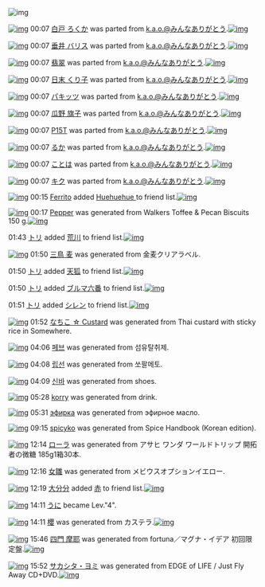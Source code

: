 ![img](http://gdrive-cdn.herokuapp.com/537b65a5bc09f0000721dda7/512px-barcode.png)

[![img](http://www.deviantsart.com/16dmjji.png)](http://www.barcodekanojo.com/kanojo/2114511/%E7%99%BD%E6%88%B8%20%E3%82%8D%E3%81%8F%E3%81%8B) 00:07 [白戸 ろくか](http://www.barcodekanojo.com/kanojo/2114511/%E7%99%BD%E6%88%B8%20%E3%82%8D%E3%81%8F%E3%81%8B) was parted from [k.a.o.@みんなありがとう](http://www.barcodekanojo.com/kanojo/2114511/%E7%99%BD%E6%88%B8%20%E3%82%8D%E3%81%8F%E3%81%8B).[![img](http://www.deviantsart.com/1ne7497.jpeg)](http://www.barcodekanojo.com/user/30944/k.a.o.%40%E3%81%BF%E3%82%93%E3%81%AA%E3%81%82%E3%82%8A%E3%81%8C%E3%81%A8%E3%81%86) 

[![img](http://www.deviantsart.com/h4g6qp.png)](http://www.barcodekanojo.com/kanojo/2249071/%E5%9E%82%E4%BA%95%20%E3%83%90%E3%83%AA%E3%82%B9) 00:07 [垂井 バリス](http://www.barcodekanojo.com/kanojo/2249071/%E5%9E%82%E4%BA%95%20%E3%83%90%E3%83%AA%E3%82%B9) was parted from [k.a.o.@みんなありがとう](http://www.barcodekanojo.com/kanojo/2249071/%E5%9E%82%E4%BA%95%20%E3%83%90%E3%83%AA%E3%82%B9).[![img](http://www.deviantsart.com/1ne7497.jpeg)](http://www.barcodekanojo.com/user/30944/k.a.o.%40%E3%81%BF%E3%82%93%E3%81%AA%E3%81%82%E3%82%8A%E3%81%8C%E3%81%A8%E3%81%86) 

[![img](http://www.deviantsart.com/1edvsc6.png)](http://www.barcodekanojo.com/kanojo/2194448/%E7%BF%A1%E7%BF%A0) 00:07 [翡翠](http://www.barcodekanojo.com/kanojo/2194448/%E7%BF%A1%E7%BF%A0) was parted from [k.a.o.@みんなありがとう](http://www.barcodekanojo.com/kanojo/2194448/%E7%BF%A1%E7%BF%A0).[![img](http://www.deviantsart.com/1ne7497.jpeg)](http://www.barcodekanojo.com/user/30944/k.a.o.%40%E3%81%BF%E3%82%93%E3%81%AA%E3%81%82%E3%82%8A%E3%81%8C%E3%81%A8%E3%81%86) 

[![img](http://www.deviantsart.com/1fh77c6.png)](http://www.barcodekanojo.com/kanojo/1888757/%E6%97%A5%E6%9C%AB%20%E3%81%8F%E3%82%8A%E5%AD%90) 00:07 [日末 くり子](http://www.barcodekanojo.com/kanojo/1888757/%E6%97%A5%E6%9C%AB%20%E3%81%8F%E3%82%8A%E5%AD%90) was parted from [k.a.o.@みんなありがとう](http://www.barcodekanojo.com/kanojo/1888757/%E6%97%A5%E6%9C%AB%20%E3%81%8F%E3%82%8A%E5%AD%90).[![img](http://www.deviantsart.com/1ne7497.jpeg)](http://www.barcodekanojo.com/user/30944/k.a.o.%40%E3%81%BF%E3%82%93%E3%81%AA%E3%81%82%E3%82%8A%E3%81%8C%E3%81%A8%E3%81%86) 

[![img](http://www.deviantsart.com/9vg7mp.png)](http://www.barcodekanojo.com/kanojo/1963816/%E3%83%91%E3%82%AD%E3%83%83%E3%83%84) 00:07 [パキッツ](http://www.barcodekanojo.com/kanojo/1963816/%E3%83%91%E3%82%AD%E3%83%83%E3%83%84) was parted from [k.a.o.@みんなありがとう](http://www.barcodekanojo.com/kanojo/1963816/%E3%83%91%E3%82%AD%E3%83%83%E3%83%84).[![img](http://www.deviantsart.com/1ne7497.jpeg)](http://www.barcodekanojo.com/user/30944/k.a.o.%40%E3%81%BF%E3%82%93%E3%81%AA%E3%81%82%E3%82%8A%E3%81%8C%E3%81%A8%E3%81%86) 

[![img](http://www.deviantsart.com/2kuiec8.png)](http://www.barcodekanojo.com/kanojo/2105936/%E7%93%9C%E9%87%8E%20%E6%97%97%E5%AD%90) 00:07 [瓜野 旗子](http://www.barcodekanojo.com/kanojo/2105936/%E7%93%9C%E9%87%8E%20%E6%97%97%E5%AD%90) was parted from [k.a.o.@みんなありがとう](http://www.barcodekanojo.com/kanojo/2105936/%E7%93%9C%E9%87%8E%20%E6%97%97%E5%AD%90).[![img](http://www.deviantsart.com/1ne7497.jpeg)](http://www.barcodekanojo.com/user/30944/k.a.o.%40%E3%81%BF%E3%82%93%E3%81%AA%E3%81%82%E3%82%8A%E3%81%8C%E3%81%A8%E3%81%86) 

[![img](http://www.deviantsart.com/4u1tkb.png)](http://www.barcodekanojo.com/kanojo/1954364/P15T) 00:07 [P15T](http://www.barcodekanojo.com/kanojo/1954364/P15T) was parted from [k.a.o.@みんなありがとう](http://www.barcodekanojo.com/kanojo/1954364/P15T).[![img](http://www.deviantsart.com/1ne7497.jpeg)](http://www.barcodekanojo.com/user/30944/k.a.o.%40%E3%81%BF%E3%82%93%E3%81%AA%E3%81%82%E3%82%8A%E3%81%8C%E3%81%A8%E3%81%86) 

[![img](http://www.deviantsart.com/8rormf.png)](http://www.barcodekanojo.com/kanojo/1883742/%E3%82%8B%E3%81%8B) 00:07 [るか](http://www.barcodekanojo.com/kanojo/1883742/%E3%82%8B%E3%81%8B) was parted from [k.a.o.@みんなありがとう](http://www.barcodekanojo.com/kanojo/1883742/%E3%82%8B%E3%81%8B).[![img](http://www.deviantsart.com/1ne7497.jpeg)](http://www.barcodekanojo.com/user/30944/k.a.o.%40%E3%81%BF%E3%82%93%E3%81%AA%E3%81%82%E3%82%8A%E3%81%8C%E3%81%A8%E3%81%86) 

[![img](http://www.deviantsart.com/22s5fo3.png)](http://www.barcodekanojo.com/kanojo/1883737/%E3%81%93%E3%81%A8%E3%81%AF) 00:07 [ことは](http://www.barcodekanojo.com/kanojo/1883737/%E3%81%93%E3%81%A8%E3%81%AF) was parted from [k.a.o.@みんなありがとう](http://www.barcodekanojo.com/kanojo/1883737/%E3%81%93%E3%81%A8%E3%81%AF).[![img](http://www.deviantsart.com/1ne7497.jpeg)](http://www.barcodekanojo.com/user/30944/k.a.o.%40%E3%81%BF%E3%82%93%E3%81%AA%E3%81%82%E3%82%8A%E3%81%8C%E3%81%A8%E3%81%86) 

[![img](http://www.deviantsart.com/24dk4c8.png)](http://www.barcodekanojo.com/kanojo/1727963/%E3%82%AD%E3%82%AF) 00:07 [キク](http://www.barcodekanojo.com/kanojo/1727963/%E3%82%AD%E3%82%AF) was parted from [k.a.o.@みんなありがとう](http://www.barcodekanojo.com/kanojo/1727963/%E3%82%AD%E3%82%AF).[![img](http://www.deviantsart.com/1ne7497.jpeg)](http://www.barcodekanojo.com/user/30944/k.a.o.%40%E3%81%BF%E3%82%93%E3%81%AA%E3%81%82%E3%82%8A%E3%81%8C%E3%81%A8%E3%81%86) 

[![img](http://www.deviantsart.com/2f75ujp.jpeg)](http://www.barcodekanojo.com/user/500501/Ferrito) 00:15 [Ferrito](http://www.barcodekanojo.com/user/500501/Ferrito) added [Huehuehue ](http://www.barcodekanojo.com/kanojo/3129322/Huehuehue%20) to friend list.[![img](http://www.deviantsart.com/31a2pt8.png)](http://www.barcodekanojo.com/kanojo/3129322/Huehuehue%20) 

[![img](http://www.deviantsart.com/35ua95g.png)](http://www.barcodekanojo.com/kanojo/3193372/Pepper) 00:17 [Pepper](http://www.barcodekanojo.com/kanojo/3193372/Pepper) was generated from Walkers Toffee &amp; Pecan Biscuits 150 g.[![img](http://www.deviantsart.com/3ovdrlt.jpeg)](http://www.barcodekanojo.com/product_images/barcode/6019099/1425914197/Walkers%20Toffee%20%26%20Pecan%20Biscuits%20150%20g.jpg) 

01:43 [トリ](http://www.barcodekanojo.com/user/500502/%E3%83%88%E3%83%AA) added [荒川](http://www.barcodekanojo.com/kanojo/2585017/%E8%8D%92%E5%B7%9D) to friend list.[![img](http://www.deviantsart.com/30dnv68.png)](http://www.barcodekanojo.com/kanojo/2585017/%E8%8D%92%E5%B7%9D) 

[![img](http://www.deviantsart.com/134rc00.png)](http://www.barcodekanojo.com/kanojo/3193373/%E4%B8%89%E9%B3%A5%20%E9%BA%A6) 01:50 [三鳥 麦](http://www.barcodekanojo.com/kanojo/3193373/%E4%B8%89%E9%B3%A5%20%E9%BA%A6) was generated from 金麦クリアラベル.

01:50 [トリ](http://www.barcodekanojo.com/user/500502/%E3%83%88%E3%83%AA) added [天狐](http://www.barcodekanojo.com/kanojo/2584270/%E5%A4%A9%E7%8B%90) to friend list.[![img](http://www.deviantsart.com/39ufc1l.png)](http://www.barcodekanojo.com/kanojo/2584270/%E5%A4%A9%E7%8B%90) 

01:50 [トリ](http://www.barcodekanojo.com/user/500502/%E3%83%88%E3%83%AA) added [ブルマ六番](http://www.barcodekanojo.com/kanojo/2861107/%E3%83%96%E3%83%AB%E3%83%9E%E5%85%AD%E7%95%AA) to friend list.[![img](http://www.deviantsart.com/3r13d5d.png)](http://www.barcodekanojo.com/kanojo/2861107/%E3%83%96%E3%83%AB%E3%83%9E%E5%85%AD%E7%95%AA) 

01:51 [トリ](http://www.barcodekanojo.com/user/500502/%E3%83%88%E3%83%AA) added [シレン](http://www.barcodekanojo.com/kanojo/3122426/%E3%82%B7%E3%83%AC%E3%83%B3) to friend list.[![img](http://www.deviantsart.com/2h7pn04.png)](http://www.barcodekanojo.com/kanojo/3122426/%E3%82%B7%E3%83%AC%E3%83%B3) 

[![img](http://www.deviantsart.com/109nrlh.png)](http://www.barcodekanojo.com/kanojo/3193374/%E3%81%AA%E3%81%A1%E3%81%93%20%E2%98%86%20Custard) 01:52 [なちこ ☆ Custard](http://www.barcodekanojo.com/kanojo/3193374/%E3%81%AA%E3%81%A1%E3%81%93%20%E2%98%86%20Custard) was generated from Thai custard with sticky rice in Somewhere.

[![img](http://www.deviantsart.com/rvehqf.png)](http://www.barcodekanojo.com/kanojo/3193375/%ED%8E%98%EB%B8%8C) 04:06 [페브](http://www.barcodekanojo.com/kanojo/3193375/%ED%8E%98%EB%B8%8C) was generated from 섬유탈취제.

[![img](http://www.deviantsart.com/ajvris.png)](http://www.barcodekanojo.com/kanojo/3193376/%EB%A6%BD%EC%84%A0) 04:08 [립선](http://www.barcodekanojo.com/kanojo/3193376/%EB%A6%BD%EC%84%A0) was generated from 쏘팔메토.

[![img](http://www.deviantsart.com/3fplv5p.png)](http://www.barcodekanojo.com/kanojo/3193377/%EC%8B%A0%EB%B0%94) 04:09 [신바](http://www.barcodekanojo.com/kanojo/3193377/%EC%8B%A0%EB%B0%94) was generated from shoes.

[![img](http://www.deviantsart.com/2pgmpco.png)](http://www.barcodekanojo.com/kanojo/3193378/korry) 05:28 [korry](http://www.barcodekanojo.com/kanojo/3193378/korry) was generated from drink.

[![img](http://www.deviantsart.com/38qqa7r.png)](http://www.barcodekanojo.com/kanojo/3193379/%D1%8D%D1%84%D0%B8%D1%80%D0%BA%D0%B0) 05:31 [эфирка](http://www.barcodekanojo.com/kanojo/3193379/%D1%8D%D1%84%D0%B8%D1%80%D0%BA%D0%B0) was generated from эфирное масло.

[![img](http://www.deviantsart.com/369s74v.png)](http://www.barcodekanojo.com/kanojo/3193380/spicyko) 09:15 [spicyko](http://www.barcodekanojo.com/kanojo/3193380/spicyko) was generated from Spice Handbook (Korean edition).

[![img](http://www.deviantsart.com/2vs5fv8.png)](http://www.barcodekanojo.com/kanojo/3193381/%E3%83%AD%E3%83%BC%E3%83%A9) 12:14 [ローラ](http://www.barcodekanojo.com/kanojo/3193381/%E3%83%AD%E3%83%BC%E3%83%A9) was generated from アサヒ ワンダ ワールドトリップ 開拓者の微糖 185g1箱30本.

[![img](http://www.deviantsart.com/2kvb6hm.png)](http://www.barcodekanojo.com/kanojo/3193382/%E5%A5%B3%E9%9B%9B) 12:16 [女雛](http://www.barcodekanojo.com/kanojo/3193382/%E5%A5%B3%E9%9B%9B) was generated from メビウスオプションイエロー.

[![img](http://www.deviantsart.com/34tidcm.jpeg)](http://www.barcodekanojo.com/user/445226/%E5%A4%A7%E5%88%86%E5%88%86) 12:19 [大分分](http://www.barcodekanojo.com/user/445226/%E5%A4%A7%E5%88%86%E5%88%86) added [赤](http://www.barcodekanojo.com/kanojo/2668535/%E8%B5%A4) to friend list.[![img](http://www.deviantsart.com/5l9hmf.png)](http://www.barcodekanojo.com/kanojo/2668535/%E8%B5%A4) 

[![img](http://www.deviantsart.com/7r3gfg.jpeg)](http://www.barcodekanojo.com/user/487459/%E3%81%86%E3%81%AB) 14:11 [うに](http://www.barcodekanojo.com/user/487459/%E3%81%86%E3%81%AB) became Lev."4".

[![img](http://www.deviantsart.com/1p25p1c.png)](http://www.barcodekanojo.com/kanojo/3193383/%E6%AB%BB) 14:11 [櫻](http://www.barcodekanojo.com/kanojo/3193383/%E6%AB%BB) was generated from カステラ.[![img](http://www.deviantsart.com/1o07ikl.jpeg)](http://www.barcodekanojo.com/product_images/barcode/4567316/1363954044/%E3%81%95%E3%81%8F%E3%82%89%E3%81%8B%E3%81%99%E3%81%A6%E3%82%89.jpg) 

[![img](http://www.deviantsart.com/ml7a8r.png)](http://www.barcodekanojo.com/kanojo/3193384/%E5%9B%9B%E9%96%80%20%E6%91%A9%E8%80%B6) 15:46 [四門 摩耶](http://www.barcodekanojo.com/kanojo/3193384/%E5%9B%9B%E9%96%80%20%E6%91%A9%E8%80%B6) was generated from fortuna／マグナ・イデア 初回限定盤.[![img](http://www.deviantsart.com/13fmb0r.jpeg)](http://www.barcodekanojo.com/product_images/barcode/6019116/1425969945/fortuna%EF%BC%8F%E3%83%9E%E3%82%B0%E3%83%8A%E3%83%BB%E3%82%A4%E3%83%87%E3%82%A2%20%E5%88%9D%E5%9B%9E%E9%99%90%E5%AE%9A%E7%9B%A4.jpg) 

[![img](http://www.deviantsart.com/tpilao.png)](http://www.barcodekanojo.com/kanojo/3193385/%E3%82%B5%E3%82%AB%E3%82%B7%E3%82%BF%E3%83%BB%E3%83%A8%E3%83%9F) 15:52 [サカシタ・ヨミ](http://www.barcodekanojo.com/kanojo/3193385/%E3%82%B5%E3%82%AB%E3%82%B7%E3%82%BF%E3%83%BB%E3%83%A8%E3%83%9F) was generated from EDGE of LIFE / Just Fly Away CD+DVD.[![img](http://www.deviantsart.com/h4onoe.jpeg)](http://www.barcodekanojo.com/product_images/barcode/6019117/1425970321/EDGE%20of%20LIFE%20%2F%20Just%20Fly%20Away%20CD%2BDVD.jpg) 

